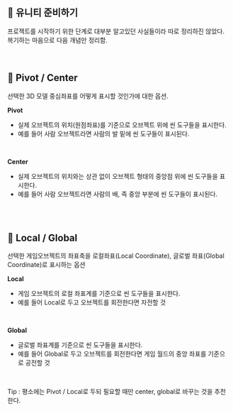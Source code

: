 ## 🔔 유니티 준비하기

프로젝트를 시작하기 위한 단계로 대부분 알고있던 사실들이라 따로 정리하진 않았다.<br>
복기하는 마음으로 다음 개념만 정리함.<br>
<br>
<br>

## 🔔 Pivot / Center
선택한 3D 모델 중심좌표를 어떻게 표시할 것인가에 대한 옵션.<br>

**Pivot**<br>
* 실제 오브젝트의 위치(원점좌표)를 기준으로 오브젝트 위에 씬 도구들을 표시한다.<br>
* 예를 들어 사람 오브젝트라면 사람의 발 밑에 씬 도구들이 표시된다.<br>
<br>

**Center**<br>
* 실제 오브젝트의 위치와는 상관 없이 오브젝트 형태의 중앙점 위에 씬 도구들을 표시한다.<br>
* 예를 들어 사람 오브젝트라면 사람의 배, 즉 중앙 부분에 씬 도구들이 표시된다.<br>
<br>
<br>

## 🔔 Local / Global
선택한 게임오브젝트의 좌표축을 로컬좌표(Local Coordinate), 글로벌 좌표(Global Coordinate)로 표시하는 옵션<br>

**Local**<br>
* 게임 오브젝트의 로컬 좌표계를 기준으로 씬 도구들을 표시한다.<br>
* 예를 들어 Local로 두고 오브젝트를 회전한다면 자전할 것<br>
<br>

**Global**<br>
* 글로벌 좌표계를 기준으로 씬 도구들을 표시한다.<br>
* 예를 들어 Global로 두고 오브젝트를 회전한다면 게임 월드의 중앙 좌표를 기준으로 공전할 것<br>
<br>

Tip : 평소에는 Pivot / Local로 두되 필요할 때만 center, global로 바꾸는 것을 추천한다.
